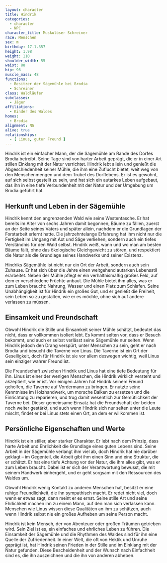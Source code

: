 ```yaml
---
layout: character
title: Hindrik
categories:
  - character
  - NPC
character_title: Muskulöser Schreiner
race: Menschen
sex: m
birthday: 17.1.357
height: 1.98
weight: 110
shoulder_width: 55
waist: 88
hip: 96
muscle_mass: 48
functions:
  - Besitzer der Sägemühle bei Brodia
  - Schreiner
class: Waldläufer
subclasses:
  - Jäger
affiliations:
  - Kinder des Waldes
homes:
  - Brodia
alignment: NG
alive: true
relationships:
  - [ Linus, guter Freund ]
---
```


Hindrik ist ein einfacher Mann, der die Sägemühle am Rande des Dorfes Brodia betreibt. Seine Tage sind von harter Arbeit
geprägt, die er in einer Art stillen Einklang mit der Natur verrichtet. Hindrik lebt allein und genießt die
Abgeschiedenheit seiner Mühle, die ihm eine Zuflucht bietet, weit weg von den Menschenmengen und dem Trubel des
Dorflebens. Er ist es gewohnt, auf sich selbst gestellt zu sein, und hat sich ein autarkes Leben aufgebaut, das ihn in
eine tiefe Verbundenheit mit der Natur und der Umgebung um Brodia geführt hat.

<!--more-->

## Herkunft und Leben in der Sägemühle

Hindrik kennt den angrenzenden Wald wie seine Westentasche. Er hat bereits im Alter von sechs Jahren damit begonnen,
Bäume zu fällen, zuerst an der Seite seines Vaters und später allein, nachdem er die Grundlagen der Forstarbeit erlernt
hatte. Die jahrzehntelange Erfahrung hat ihm nicht nur die Fertigkeit im Umgang mit Axt und Säge verliehen, sondern auch
ein tiefes Verständnis für den Wald selbst. Hindrik weiß, wann und wo man am besten Bäume fällt, ohne das ökologische
Gleichgewicht zu stören, und respektiert die Natur als die Grundlage seines Handwerks und seiner Existenz.

Hindriks Sägemühle ist nicht nur ein Ort der Arbeit, sondern auch sein Zuhause. Er hat sich über die Jahre einen
weitgehend autarken Lebensstil erarbeitet. Neben der Mühle pflegt er ein verhältnismäßig großes Feld, auf dem er
verschiedene Früchte anbaut. Die Mühle bietet ihm alles, was er zum Leben braucht: Nahrung, Wasser und einen Platz zum
Schlafen. Seine Unabhängigkeit ist für Hindrik ein großes Gut, und er genießt die Freiheit, sein Leben so zu gestalten,
wie er es möchte, ohne sich auf andere verlassen zu müssen.

## Einsamkeit und Freundschaft

Obwohl Hindrik die Stille und Einsamkeit seiner Mühle schätzt, bedeutet das nicht, dass er vollkommen isoliert lebt. Es
kommt selten vor, dass er Besuch bekommt, und auch er selbst verlässt seine Sägemühle nur selten. Wenn Hindrik jedoch
den Drang verspürt, unter Menschen zu sein, geht er nach Brodia und besucht die Taverne von Linus. Die Taverne ist ein
Ort der Geselligkeit, doch für Hindrik ist sie vor allem deswegen wichtig, weil Linus sein einziger wahrer Freund ist.

Die Freundschaft zwischen Hindrik und Linus hat eine tiefe Bedeutung für ihn. Linus ist einer der wenigen Menschen, die
Hindrik wirklich versteht und akzeptiert, wie er ist. Vor einigen Jahren hat Hindrik seinem Freund geholfen, die Taverne
auf Vordermann zu bringen. Er nutzte seine Kenntnisse im Holzhandwerk, um morsche Balken zu ersetzen und die Einrichtung
zu reparieren, und trug damit wesentlich zur Gemütlichkeit der Taverne bei. Dieser gemeinsame Einsatz hat die
Freundschaft der beiden noch weiter gestärkt, und auch wenn Hindrik sich nur selten unter die Leute mischt, findet er
bei Linus stets einen Ort, an dem er willkommen ist.

## Persönliche Eigenschaften und Werte

Hindrik ist ein stiller, aber starker Charakter. Er lebt nach dem Prinzip, dass harte Arbeit und Ehrlichkeit die
Grundlage eines guten Lebens sind. Seine Arbeit in der Sägemühle verlangt ihm viel ab, doch Hindrik hat nie darüber
geklagt – im Gegenteil, die Arbeit gibt ihm einen Sinn und eine Struktur, die er schätzt. Er hat eine tiefe Achtung vor
der Natur, die ihm alles gibt, was er zum Leben braucht. Dabei ist er sich der Verantwortung bewusst, die mit seinem
Handwerk einhergeht, und er geht sorgsam mit den Ressourcen des Waldes um.

Obwohl Hindrik wenig Kontakt zu anderen Menschen hat, besitzt er eine ruhige Freundlichkeit, die ihn sympathisch macht.
Er redet nicht viel, doch wenn er etwas sagt, dann meint er es ernst. Seine stille Art und seine Ehrlichkeit machen ihn
zu einem Mann, auf den man sich verlassen kann. Menschen wie Linus wissen diese Qualitäten an ihm zu schätzen, auch wenn
Hindrik selbst nie ein großes Aufheben um seine Person macht.

Hindrik ist kein Mensch, der von Abenteuer oder großen Träumen getrieben wird. Sein Ziel ist es, ein einfaches und
ehrliches Leben zu führen. Die Einsamkeit der Sägemühle und die Rhythmen des Waldes sind für ihn eine Quelle der
Zufriedenheit. In einer Welt, die oft von Hektik und Unruhe geprägt ist, hat Hindrik seinen Frieden in der Stille und im
Einklang mit der Natur gefunden. Diese Bescheidenheit und der Wunsch nach Einfachheit sind es, die ihn auszeichnen und
die ihn von anderen abheben.